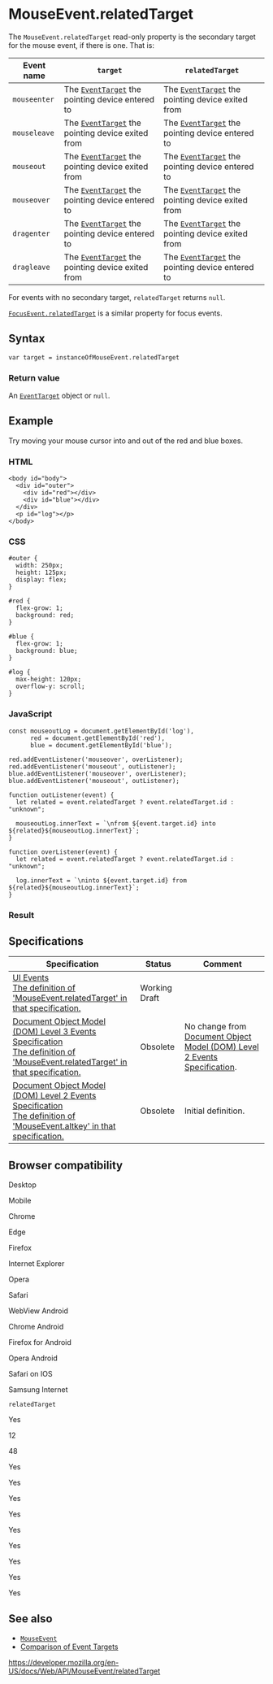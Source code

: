 MouseEvent.relatedTarget
========================

The `MouseEvent.relatedTarget` read-only property is the secondary target for the mouse event, if there is one. That is:

<table><thead><tr class="header"><th>Event name</th><th><code>target</code></th><th><code>relatedTarget</code></th></tr></thead><tbody><tr class="odd"><td><code>mouseenter</code></td><td>The <a href="../eventtarget"><code>EventTarget</code></a> the pointing device entered to</td><td>The <a href="../eventtarget"><code>EventTarget</code></a> the pointing device exited from</td></tr><tr class="even"><td><code>mouseleave</code></td><td>The <a href="../eventtarget"><code>EventTarget</code></a> the pointing device exited from</td><td>The <a href="../eventtarget"><code>EventTarget</code></a> the pointing device entered to</td></tr><tr class="odd"><td><code>mouseout</code></td><td>The <a href="../eventtarget"><code>EventTarget</code></a> the pointing device exited from</td><td>The <a href="../eventtarget"><code>EventTarget</code></a> the pointing device entered to</td></tr><tr class="even"><td><code>mouseover</code></td><td>The <a href="../eventtarget"><code>EventTarget</code></a> the pointing device entered to</td><td>The <a href="../eventtarget"><code>EventTarget</code></a> the pointing device exited from</td></tr><tr class="odd"><td><code>dragenter</code></td><td>The <a href="../eventtarget"><code>EventTarget</code></a> the pointing device entered to</td><td>The <a href="../eventtarget"><code>EventTarget</code></a> the pointing device exited from</td></tr><tr class="even"><td><code>dragleave</code></td><td>The <a href="../eventtarget"><code>EventTarget</code></a> the pointing device exited from</td><td>The <a href="../eventtarget"><code>EventTarget</code></a> the pointing device entered to</td></tr></tbody></table>

For events with no secondary target, `relatedTarget` returns `null`.

[`FocusEvent.relatedTarget`](../focusevent/relatedtarget) is a similar property for focus events.

Syntax
------

    var target = instanceOfMouseEvent.relatedTarget

### Return value

An [`EventTarget`](../eventtarget) object or `null`.

Example
-------

Try moving your mouse cursor into and out of the red and blue boxes.

### HTML

    <body id="body">
      <div id="outer">
        <div id="red"></div>
        <div id="blue"></div>
      </div>
      <p id="log"></p>
    </body>

### CSS

    #outer {
      width: 250px;
      height: 125px;
      display: flex;
    }

    #red {
      flex-grow: 1;
      background: red;
    }

    #blue {
      flex-grow: 1;
      background: blue;
    }

    #log {
      max-height: 120px;
      overflow-y: scroll;
    }

### JavaScript

    const mouseoutLog = document.getElementById('log'),
          red = document.getElementById('red'),
          blue = document.getElementById('blue');

    red.addEventListener('mouseover', overListener);
    red.addEventListener('mouseout', outListener);
    blue.addEventListener('mouseover', overListener);
    blue.addEventListener('mouseout', outListener);

    function outListener(event) {
      let related = event.relatedTarget ? event.relatedTarget.id : "unknown";

      mouseoutLog.innerText = `\nfrom ${event.target.id} into ${related}${mouseoutLog.innerText}`;
    }

    function overListener(event) {
      let related = event.relatedTarget ? event.relatedTarget.id : "unknown";

      log.innerText = `\ninto ${event.target.id} from ${related}${mouseoutLog.innerText}`;
    }

### Result

Specifications
--------------

<table><thead><tr class="header"><th>Specification</th><th>Status</th><th>Comment</th></tr></thead><tbody><tr class="odd"><td><a href="https://w3c.github.io/uievents/#dom-mouseevent-relatedtarget">UI Events<br />
<span class="small">The definition of 'MouseEvent.relatedTarget' in that specification.</span></a></td><td><span class="spec-wd">Working Draft</span></td><td></td></tr><tr class="even"><td><a href="https://www.w3.org/TR/2014/WD-DOM-Level-3-Events-20140925/#widl-MouseEvent-relatedTarget">Document Object Model (DOM) Level 3 Events Specification<br />
<span class="small">The definition of 'MouseEvent.relatedTarget' in that specification.</span></a></td><td><span class="spec-obsolete">Obsolete</span></td><td>No change from <a href="https://www.w3.org/TR/DOM-Level-2-Events/events.html">Document Object Model (DOM) Level 2 Events Specification</a>.</td></tr><tr class="odd"><td><a href="https://www.w3.org/TR/DOM-Level-2-Events/events.html#Events-MouseEvent">Document Object Model (DOM) Level 2 Events Specification<br />
<span class="small">The definition of 'MouseEvent.altkey' in that specification.</span></a></td><td><span class="spec-obsolete">Obsolete</span></td><td>Initial definition.</td></tr></tbody></table>

Browser compatibility
---------------------

Desktop

Mobile

Chrome

Edge

Firefox

Internet Explorer

Opera

Safari

WebView Android

Chrome Android

Firefox for Android

Opera Android

Safari on IOS

Samsung Internet

`relatedTarget`

Yes

12

48

Yes

Yes

Yes

Yes

Yes

Yes

Yes

Yes

Yes

See also
--------

-   [`MouseEvent`](../mouseevent)
-   [Comparison of Event Targets](../event/comparison_of_event_targets)

<a href="https://developer.mozilla.org/en-US/docs/Web/API/MouseEvent/relatedTarget" class="_attribution-link">https://developer.mozilla.org/en-US/docs/Web/API/MouseEvent/relatedTarget</a>
